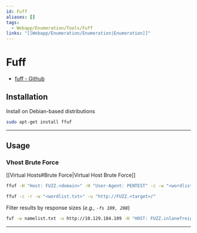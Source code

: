 ```yaml
---
id: Fuff
aliases: []
tags:
  - Webapp/Enumeration/Tools/Fuff
links: "[[Webapp/Enumeration/Enumeration|Enumeration]]"
---
```


# Fuff

- [fuff - Github](https://github.com/ffuf/ffuf)

<!-- Installation {{{-->
## Installation

Install on Debian-based distributions

```sh
sudo apt-get install ffuf
```
___
<!-- }}} -->

<!-- Usage {{{-->
## Usage

### Vhost Brute Force

[[Virtual Hosts#Brute Force|Virtual Host Brute Force]]

```sh
ffuf -H "Host: FUZZ.<domain>" -H "User-Agent: PENTEST" -c -w "<wordlist.txt>" -u <target>
```

```sh
ffuf -c -r -w "<wordlist.txt>" -u "http://FUZZ.<target>/"
```

Filter results by response sizes (*e.g., `-fs 109, 208`*)

```sh
fuf -w namelist.txt -u http://10.129.184.109 -H "HOST: FUZZ.inlanefreight.htb" -fs 10918
```
___
<!-- }}} -->
